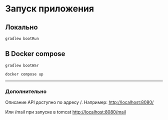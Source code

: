 # Запуск приложения
## Локально
`gradlew bootRun`

## В Docker compose
`gradlew bootWar`

`docker compose up`


---

### Дополнительно
Описание API доступно по адресу /.
Например:
<http://localhost:8080/>

Или /mail при запуске в tomcat
<http://localhost:8080/mail>